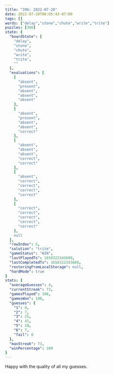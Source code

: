 ```yaml
---
title: "396: 2022-07-20"
date: 2022-07-20T06:05:43-07:00
tags: []
words: ["delay","stone","chute","write","trite"]
puzzles: [396]
state: {
  "boardState": [
    "delay",
    "stone",
    "chute",
    "write",
    "trite",
    ""
  ],
  "evaluations": [
    [
      "absent",
      "present",
      "absent",
      "absent",
      "absent"
    ],
    [
      "absent",
      "present",
      "absent",
      "absent",
      "correct"
    ],
    [
      "absent",
      "absent",
      "absent",
      "correct",
      "correct"
    ],
    [
      "absent",
      "correct",
      "correct",
      "correct",
      "correct"
    ],
    [
      "correct",
      "correct",
      "correct",
      "correct",
      "correct"
    ],
    null
  ],
  "rowIndex": 5,
  "solution": "trite",
  "gameStatus": "WIN",
  "lastPlayedTs": 1658322343680,
  "lastCompletedTs": 1658322343680,
  "restoringFromLocalStorage": null,
  "hardMode": true
}
stats: {
  "averageGuesses": 4,
  "currentStreak": 73,
  "gamesPlayed": 108,
  "gamesWon": 108,
  "guesses": {
    "1": 0,
    "2": 7,
    "3": 25,
    "4": 41,
    "5": 28,
    "6": 7,
    "fail": 0
  },
  "maxStreak": 73,
  "winPercentage": 100
}
---
```


<!-- more -->
Happy with the quality of all my guesses. 
